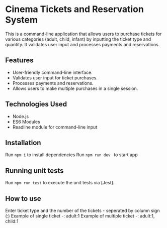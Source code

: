 # Cinema Tickets and Reservation System

This is a command-line application that allows users to purchase tickets for various categories (adult, child, infant) by inputting the ticket type and quantity. It validates user input and processes payments and reservations.

## Features

- User-friendly command-line interface.
- Validates user input for ticket purchases.
- Processes payments and reservations.
- Allows users to make multiple purchases in a single session.

## Technologies Used

- Node.js
- ES6 Modules
- Readline module for command-line input

## Installation

Run `npm i` to install dependencies
Run `npm run dev ` to start app

## Running unit tests

Run `npm run test` to execute the unit tests via [Jest].

## How to use

Enter ticket type and the number of the tickets - seperated by column sign (:)
Example of single ticket -: adult:1
Example of multiple ticket -: adult:1, child:1
